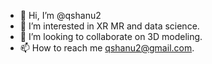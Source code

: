 - 👋 Hi, I’m @qshanu2
- 👀 I’m interested in XR MR and data science.
- 💞️ I’m looking to collaborate on 3D modeling.
- 📫 How to reach me qshanu2@gmail.com.

<!---
qshanu2/qshanu2 is a ✨ special ✨ repository because its `README.md` (this file) appears on your GitHub profile.
You can click the Preview link to take a look at your changes.
--->
